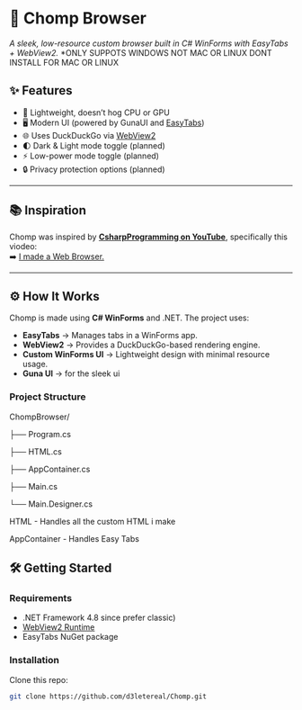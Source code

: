 # 🦈 Chomp Browser
*A sleek, low-resource custom browser built in C# WinForms with EasyTabs + WebView2.*
*ONLY SUPPOTS WINDOWS NOT MAC OR LINUX DONT INSTALL FOR MAC OR LINUX
## ✨ Features
- 🚀 Lightweight, doesn’t hog CPU or GPU  
- 🖥️ Modern UI (powered by GunaUI and [EasyTabs](https://github.com/dwmkerr/easytabs))  
- 🌐 Uses DuckDuckGo via [WebView2](https://learn.microsoft.com/en-us/microsoft-edge/webview2/)  
- 🌓 Dark & Light mode toggle (planned)  
- ⚡ Low-power mode toggle (planned)  
- 🔒 Privacy protection options (planned)  

---

## 📚 Inspiration
Chomp was inspired by **[CsharpProgramming on YouTube](https://www.youtube.com/@CsharpProgramming)**, specifically this viodeo:  
➡️ [I made a Web Browser.](https://www.youtube.com/watch?v=YMX7uD2tqE0)  

---

## ⚙️ How It Works
Chomp is made using **C# WinForms** and .NET. The project uses:
- **EasyTabs** → Manages tabs in a WinForms app.  
- **WebView2** → Provides a DuckDuckGo-based rendering engine.  
- **Custom WinForms UI** → Lightweight design with minimal resource usage.  
- **Guna UI** → for the sleek ui

### Project Structure
ChompBrowser/

├── Program.cs

├── HTML.cs 

├── AppContainer.cs

├── Main.cs 

└── Main.Designer.cs

HTML - Handles all the custom HTML i make

AppContainer - Handles Easy Tabs

## 🛠️ Getting Started

### Requirements
-  .NET Framework 4.8 since prefer classic)  
- [WebView2 Runtime](https://developer.microsoft.com/en-us/microsoft-edge/webview2/)  
- EasyTabs NuGet package  

### Installation
Clone this repo:
```bash
git clone https://github.com/d3letereal/Chomp.git
